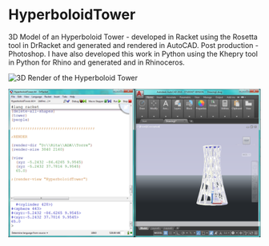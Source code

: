 # HyperboloidTower
3D Model of an Hyperboloid Tower - developed in Racket using the Rosetta tool in DrRacket and generated and rendered in AutoCAD. Post production - Photoshop.
I have also developed this work in Python using the Khepry tool in Python for Rhino and generated and in Rhinoceros.

![3D Render of the Hyperboloid Tower](https://github.com/RitaAguiar/HyperboloidTower/blob/master/Render.png)

![DrRacket User Interface and AutoCAD Model](https://github.com/RitaAguiar/HyperboloidTower/blob/master/DrRacketAndAutoCAD.png)
